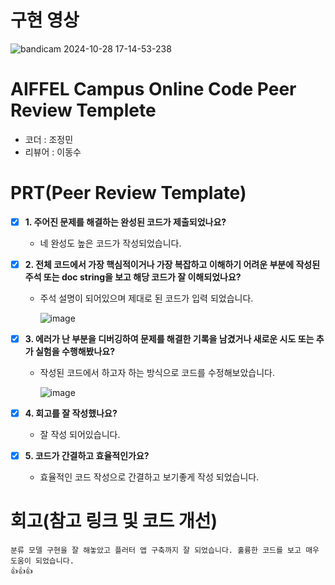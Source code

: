 # 구현 영상
![bandicam 2024-10-28 17-14-53-238](https://github.com/user-attachments/assets/d7447275-097b-4d78-93a9-a1f0f5c9e697)


# AIFFEL Campus Online Code Peer Review Templete
- 코더 : 조정민
- 리뷰어 : 이동수


# PRT(Peer Review Template)
- [x]  **1. 주어진 문제를 해결하는 완성된 코드가 제출되었나요?**
    - 네 완성도 높은 코드가 작성되었습니다.
    
- [x]  **2. 전체 코드에서 가장 핵심적이거나 가장 복잡하고 이해하기 어려운 부분에 작성된 
주석 또는 doc string을 보고 해당 코드가 잘 이해되었나요?**
    - 주석 설명이 되어있으며 제대로 된 코드가 입력 되었습니다.
     
      ![image](https://github.com/user-attachments/assets/f8ee60b6-89ca-4710-a24a-b23c385d9738)

        
- [x]  **3. 에러가 난 부분을 디버깅하여 문제를 해결한 기록을 남겼거나
새로운 시도 또는 추가 실험을 수행해봤나요?**
    - 작성된 코드에서 하고자 하는 방식으로 코드를 수정해보았습니다.
     
      ![image](https://github.com/user-attachments/assets/6fce75f5-7587-40d9-b3f6-dd62e38bfc68)

        
- [x]  **4. 회고를 잘 작성했나요?**
    - 잘 작성 되어있습니다.
        
- [x]  **5. 코드가 간결하고 효율적인가요?**
    - 효율적인 코드 작성으로 간결하고 보기좋게 작성 되었습니다.


# 회고(참고 링크 및 코드 개선)
```
분류 모델 구현을 잘 해놓았고 플러터 앱 구축까지 잘 되었습니다. 훌륭한 코드를 보고 매우 도움이 되었습니다.
👍👍👍
```
